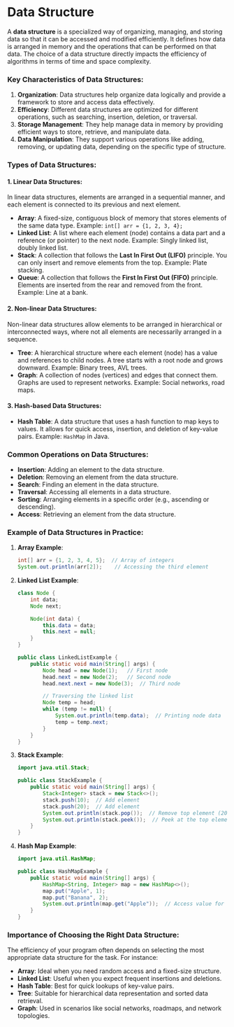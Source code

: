 # Data Structure

A **data structure** is a specialized way of organizing, managing, and storing data so that it can be accessed and modified efficiently. It defines how data is arranged in memory and the operations that can be performed on that data. The choice of a data structure directly impacts the efficiency of algorithms in terms of time and space complexity.

### Key Characteristics of Data Structures:

1. **Organization**: Data structures help organize data logically and provide a framework to store and access data effectively.
2. **Efficiency**: Different data structures are optimized for different operations, such as searching, insertion, deletion, or traversal.
3. **Storage Management**: They help manage data in memory by providing efficient ways to store, retrieve, and manipulate data.
4. **Data Manipulation**: They support various operations like adding, removing, or updating data, depending on the specific type of structure.

### Types of Data Structures:

#### 1. **Linear Data Structures**:

In linear data structures, elements are arranged in a sequential manner, and each element is connected to its previous and next element.

- **Array**: A fixed-size, contiguous block of memory that stores elements of the same data type. Example: `int[] arr = {1, 2, 3, 4};`
- **Linked List**: A list where each element (node) contains a data part and a reference (or pointer) to the next node. Example: Singly linked list, doubly linked list.
- **Stack**: A collection that follows the **Last In First Out (LIFO)** principle. You can only insert and remove elements from the top. Example: Plate stacking.
- **Queue**: A collection that follows the **First In First Out (FIFO)** principle. Elements are inserted from the rear and removed from the front. Example: Line at a bank.

#### 2. **Non-linear Data Structures**:

Non-linear data structures allow elements to be arranged in hierarchical or interconnected ways, where not all elements are necessarily arranged in a sequence.

- **Tree**: A hierarchical structure where each element (node) has a value and references to child nodes. A tree starts with a root node and grows downward. Example: Binary trees, AVL trees.
- **Graph**: A collection of nodes (vertices) and edges that connect them. Graphs are used to represent networks. Example: Social networks, road maps.

#### 3. **Hash-based Data Structures**:

- **Hash Table**: A data structure that uses a hash function to map keys to values. It allows for quick access, insertion, and deletion of key-value pairs. Example: `HashMap` in Java.

### Common Operations on Data Structures:

- **Insertion**: Adding an element to the data structure.
- **Deletion**: Removing an element from the data structure.
- **Search**: Finding an element in the data structure.
- **Traversal**: Accessing all elements in a data structure.
- **Sorting**: Arranging elements in a specific order (e.g., ascending or descending).
- **Access**: Retrieving an element from the data structure.

### Example of Data Structures in Practice:

1. **Array Example**:

   ```java
   int[] arr = {1, 2, 3, 4, 5};  // Array of integers
   System.out.println(arr[2]);    // Accessing the third element
   
   ```

2. **Linked List Example**:

   ```java
   class Node {
       int data;
       Node next;
   
       Node(int data) {
           this.data = data;
           this.next = null;
       }
   }
   
   public class LinkedListExample {
       public static void main(String[] args) {
           Node head = new Node(1);   // First node
           head.next = new Node(2);   // Second node
           head.next.next = new Node(3);  // Third node
   
           // Traversing the linked list
           Node temp = head;
           while (temp != null) {
               System.out.println(temp.data);  // Printing node data
               temp = temp.next;
           }
       }
   }
   
   ```

3. **Stack Example**:

   ```java
   import java.util.Stack;
   
   public class StackExample {
       public static void main(String[] args) {
           Stack<Integer> stack = new Stack<>();
           stack.push(10);  // Add element
           stack.push(20);  // Add element
           System.out.println(stack.pop());  // Remove top element (20)
           System.out.println(stack.peek());  // Peek at the top element (10)
       }
   }
   
   ```

4. **Hash Map Example**:

   ```java
   import java.util.HashMap;
   
   public class HashMapExample {
       public static void main(String[] args) {
           HashMap<String, Integer> map = new HashMap<>();
           map.put("Apple", 1);
           map.put("Banana", 2);
           System.out.println(map.get("Apple"));  // Access value for the key "Apple"
       }
   }
   
   ```

### Importance of Choosing the Right Data Structure:

The efficiency of your program often depends on selecting the most appropriate data structure for the task. For instance:

- **Array**: Ideal when you need random access and a fixed-size structure.
- **Linked List**: Useful when you expect frequent insertions and deletions.
- **Hash Table**: Best for quick lookups of key-value pairs.
- **Tree**: Suitable for hierarchical data representation and sorted data retrieval.
- **Graph**: Used in scenarios like social networks, roadmaps, and network topologies.